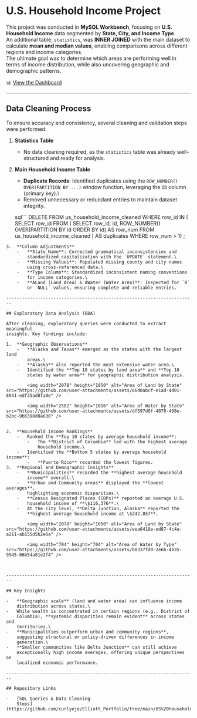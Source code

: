 # U.S. Household Income Project

This project was conducted in **MySQL Workbench**, focusing on **U.S.
Household Income** data segmented by **State, City, and Income Type**.\
An additional table, `statistics`, was **INNER JOINED** with the main
dataset to calculate **mean and median values**, enabling comparisons
across different regions and income categories.\
The ultimate goal was to determine which areas are performing well in
terms of income distribution, while also uncovering geographic and
demographic patterns.

📊 [View the Dashboard](https://public.tableau.com/app/profile/elliott.earley/viz/USHouseholdIncomeProject/Dashboard1#1)

------------------------------------------------------------------------

## Data Cleaning Process

To ensure accuracy and consistency, several cleaning and validation
steps were performed:

1.  **Statistics Table**
    -   No data cleaning required, as the `statistics` table was already
        well-structured and ready for analysis.
2.  **Main Household Income Table**
    -   **Duplicate Records**: Identified duplicates using the
        `ROW_NUMBER() OVER(PARTITION BY ...)` window function,
        leveraging the `ID` column (primary key).\
    -   Removed unnecessary or redundant entries to maintain dataset
        integrity.

       sql``` DELETE FROM us_household_income_cleaned
WHERE row_id IN (
		SELECT row_id 
		FROM (
		SELECT row_id, 
		id, 
		ROW_NUMBER() OVER(PARTITION BY id ORDER BY id) AS row_num
		FROM us_household_income_cleaned
		) AS duplicates
WHERE row_num > 1)
;

```
3.  **Column Adjustments**
    -   **State_Name**: Corrected grammatical inconsistencies and
        standardized capitalization with the `UPDATE` statement.\
    -   **Missing Values**: Populated missing county and city names
        using cross-referenced data.\
    -   **Type Column**: Standardized inconsistent naming conventions
        for income categories.\
    -   **ALand (Land Area) & AWater (Water Area)**: Inspected for `0`
        or `NULL` values, ensuring complete and reliable entries.

------------------------------------------------------------------------

## Exploratory Data Analysis (EDA)

After cleaning, exploratory queries were conducted to extract meaningful
insights. Key findings include:

1.  **Geographic Observations**
    -   **Alaska and Texas** emerged as the states with the largest land
        areas.\
    -   **Alaska** also reported the most extensive water area.\
    -   Identified the **Top 10 states by land area** and **Top 10
        states by water area** for geographic distribution analysis.

        <img width="2078" height="1050" alt="Area of Land by State" src="https://github.com/user-attachments/assets/66d0abcf-e1ad-4d01-8941-edf35ad8fa0e" />

        <img width="2582" height="1016" alt="Area of Water by State" src="https://github.com/user-attachments/assets/df597d0f-4070-498e-b2bc-9b6398d8a630" />


2.  **Household Income Rankings**
    -   Ranked the **Top 10 states by average household income**:
        -   The **District of Columbia** led with the highest average
            household income.\
    -   Identified the **Bottom 5 states by average household income**:
        -   **Puerto Rico** recorded the lowest figures.
3.  **Regional and Demographic Insights**
    -   **Municipalities** recorded the **highest average household
        income** overall.\
    -   **Urban and Community areas** displayed the **lowest averages**,
        highlighting economic disparities.\
    -   **Census Designated Places (CDPs)** reported an average U.S.
        household income of **\$116,376**.\
    -   At the city level, **Delta Junction, Alaska** reported the
        **highest average household income at \$242,857**.

        <img width="2078" height="1050" alt="Area of Land by State" src="https://github.com/user-attachments/assets/eea6418e-ed87-4c4a-a211-ab155d5b2e6a" />

        <img width="704" height="704" alt="Area of Water by Type" src="https://github.com/user-attachments/assets/b8337fd0-2e6b-4b35-9945-06b54a81e2f4" />



------------------------------------------------------------------------

## Key Insights

-   **Geographic scale** (land and water area) can influence income
    distribution across states.\
-   While wealth is concentrated in certain regions (e.g., District of
    Columbia), **systemic disparities remain evident** across states and
    territories.\
-   **Municipalities outperform urban and community regions**,
    suggesting structural or policy-driven differences in income
    generation.\
-   **Smaller communities like Delta Junction** can still achieve
    exceptionally high income averages, offering unique perspectives on
    localized economic performance.

------------------------------------------------------------------------

## Repository Links

-   [SQL Queries & Data Cleaning
    Steps](https://github.com/curlyeje/Elliott_Portfolio/tree/main/US%20Household%20Income%20SQL%20Project)
